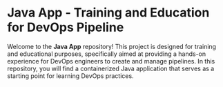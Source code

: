 # Java App - Training and Education for DevOps Pipeline

Welcome to the **Java App** repository! This project is designed for training and educational purposes, specifically aimed at providing a hands-on experience for DevOps engineers to create and manage pipelines. In this repository, you will find a containerized Java application that serves as a starting point for learning DevOps practices.


